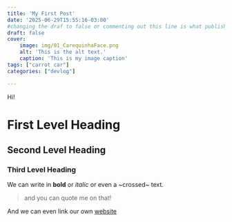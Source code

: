 ```yaml
---
title: 'My First Post'
date: '2025-06-29T15:55:16-03:00'
#changing the draf to false or commenting out this line is what publishes the post
draft: false
cover:
    image: img/01_CarequinhaFace.png
    alt: 'This is the alt text.'
    caption: 'This is my image caption'
tags: ["carrot car"]
categories: ["devlog"]

---
```

Hi!

# First Level Heading
## Second Level Heading
### Third Level Heading

We can write in **bold** or _italic_ or even a ~crossed~ text.
> and you can quote me on that!

And we can even link our own [website](http://localhost:1313/)